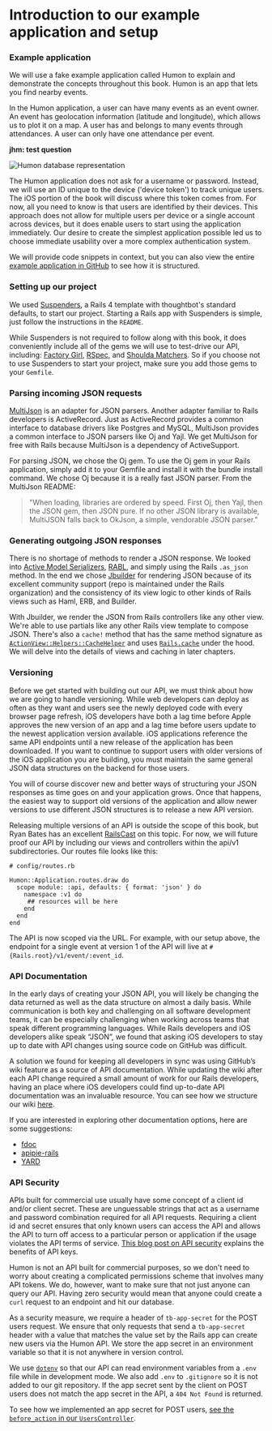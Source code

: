 # Introduction to our example application and setup

### Example application

We will use a fake example application called Humon to explain and demonstrate
the concepts throughout this book. Humon is an app that lets you find nearby
events.

In the Humon application, a user can have many events as an event owner. An
event has geolocation information (latitude and longitude), which allows us to
plot it on a map. A user has and belongs to many events through attendances. A
user can only have one attendance per event.

**jhm: test question**

![Humon database representation](images/humon-database-representation.png)

The Humon application does not ask for a username or password. Instead, we will
use an ID unique to the device ('device token') to track unique users. The iOS
portion of the book will discuss where this token comes from. For now, all you
need to know is that users are identified by their devices. This approach does
not allow for multiple users per device or a single account across devices, but
it does enable users to start using the application immediately. Our desire to
create the simplest application possible led us to choose immediate usability
over a more complex authentication system.

We will provide code snippets in context, but you can also view the entire
[example application in
GitHub](https://github.com/thoughtbot/ios-on-rails/tree/master/example_apps/rails)
to see how it is structured.

### Setting up our project

We used [Suspenders](https://github.com/thoughtbot/suspenders), a Rails 4
template with thoughtbot's standard defaults, to start our project. Starting a
Rails app with Suspenders is simple, just follow the instructions in the
`README`.

While Suspenders is not required to follow along with this book, it does
conveniently include all of the gems we will use to test-drive our API,
including: [Factory Girl](https://github.com/thoughtbot/factory_girl_rails),
[RSpec](https://github.com/rspec/rspec-rails), and [Shoulda
Matchers](https://github.com/thoughtbot/shoulda-matchers). So if you choose not
to use Suspenders to start your project, make sure you add those gems to your
`Gemfile`.

### Parsing incoming JSON requests

[MultiJson](https://github.com/intridea/multi_json) is an adapter for JSON
parsers. Another adapter familiar to Rails developers is ActiveRecord. Just as
ActiveRecord provides a common interface to database drivers like Postgres and
MySQL, MultiJson provides a common interface to JSON parsers like Oj and Yajl.
We get MultiJson for free with Rails because MultiJson is a dependency of
ActiveSupport.

For parsing JSON, we chose the Oj gem. To use the Oj gem in your Rails
application, simply add it to your Gemfile and install it with the bundle
install command. We chose Oj because it is a really fast JSON parser. From the
MultiJson README:

> "When loading, libraries are ordered by speed. First Oj, then Yajl, then the
> JSON gem, then JSON pure. If no other JSON library is available, MultiJSON
> falls back to OkJson, a simple, vendorable JSON parser."


### Generating outgoing JSON responses

There is no shortage of methods to render a JSON response. We looked into
[Active Model
Serializers](https://github.com/rails-api/active_model_serializers),
[RABL](https://github.com/nesquena/rabl), and simply using the Rails `.as_json`
method. In the end we chose [Jbuilder](https://github.com/rails/jbuilder) for
rendering JSON because of its excellent community support (repo is maintained
under the Rails organization) and the consistency of its view logic to other
kinds of Rails views such as Haml, ERB, and Builder.

With Jbuilder, we render the JSON from Rails controllers like any other view.
We're able to use partials like any other Rails view template to compose JSON.
There's also a `cache!` method that has the same method signature as
[`ActionView::Helpers::CacheHelper`](http://api.rubyonrails.org/classes/ActionView/Helpers/CacheHelper.html)
and uses
[`Rails.cache`](http://guides.rubyonrails.org/caching_with_rails.html#cache-stores)
under the hood. We will delve into the details of views and caching in later
chapters.

### Versioning

Before we get started with building out our API, we must think about how we are
going to handle versioning. While web developers can deploy as often as they
want and users see the newly deployed code with every browser page refresh, iOS
developers have both a lag time before Apple approves the new version of an app
and a lag time before users update to the newest application version available.
iOS applications reference the same API endpoints until a new release of the
application has been downloaded. If you want to continue to support users with
older versions of the iOS application you are building, you must maintain the
same general JSON data structures on the backend for those users.

You will of course discover new and better ways of structuring your JSON
responses as time goes on and your application grows. Once that happens, the
easiest way to support old versions of the application and allow newer versions
to use different JSON structures is to release a new API version.

Releasing multiple versions of an API is outside the scope of this book, but
Ryan Bates has an excellent
[RailsCast](http://railscasts.com/episodes/350-rest-api-versioning) on this
topic. For now, we will future proof our API by including our views and
controllers within the api/v1
subdirectories. Our routes file looks like this:

    # config/routes.rb

    Humon::Application.routes.draw do
      scope module: :api, defaults: { format: 'json' } do
        namespace :v1 do
         ## resources will be here
        end
      end
    end

The API is now scoped via the URL. For example, with our setup above, the
endpoint for a single event at version 1 of the API will live at
`#{Rails.root}/v1/event/:event_id`.

### API Documentation

In the early days of creating your JSON API, you will likely be changing the
data returned as well as the data structure on almost a daily basis. While
communication is both key and challenging on all software development teams, it
can be especially challenging when working across teams that speak different
programming languages. While Rails developers and iOS developers alike speak
“JSON”, we found that asking iOS developers to stay up to date with API changes
using source code on GitHub was difficult.

A solution we found for keeping all developers in sync was using GitHub’s wiki
feature as a source of API documentation. While updating the wiki after each API
change required a small amount of work for our Rails developers, having an place
where iOS developers could find up-to-date API documentation was an invaluable
resource. You can see how we structure our wiki
[here](https://github.com/thoughtbot/ios-on-rails/wiki).

If you are interested in exploring other documentation options, here are some
suggestions:

 * [fdoc](https://github.com/square/fdoc)
 * [apipie-rails](https://github.com/Pajk/apipie-rails)
 * [YARD](http://yardoc.org/)

### API Security

APIs built for commercial use usually have some concept of a client id and/or
client secret. These are unguessable strings that act as a username and password
combination required for all API requests. Requiring a client id and secret
ensures that only known users can access the API and allows the API to turn off
access to a particular person or application if the usage violates the API terms
of service. [This blog post on API
security](https://stormpath.com/blog/top-six-reasons-use-api-keys-and-how/)
explains the benefits of API keys.

Humon is not an API built for commercial purposes, so we don't need to worry
about creating a complicated permissions scheme that involves many API tokens.
We do, however, want to make sure that not just anyone can query our API. Having
zero security would mean that anyone could create a `curl` request to an
endpoint and hit our database.

As a security measure, we require a header of `tb-app-secret` for the POST users
request. We ensure that only requests that send a `tb-app-secret` header with a
value that matches the value set by the Rails app can create new users via the
Humon API. We store the app secret in an environment variable so that it is not
anywhere in version control.

We use [`dotenv`](https://github.com/bkeepers/dotenv) so that our API can read
environment variables from a `.env` file while in development mode. We also add
`.env` to `.gitignore` so it is not added to our git repository. If the app
secret sent by the client on POST users does not match the app secret in the
API, a `404 Not Found` is returned.

To see how we implemented an app secret for POST users, [see the `before_action`
in our
`UsersController`](https://github.com/thoughtbot/ios-on-rails/blob/master/example_apps/rails/app/controllers/api/v1/users_controller.rb).
